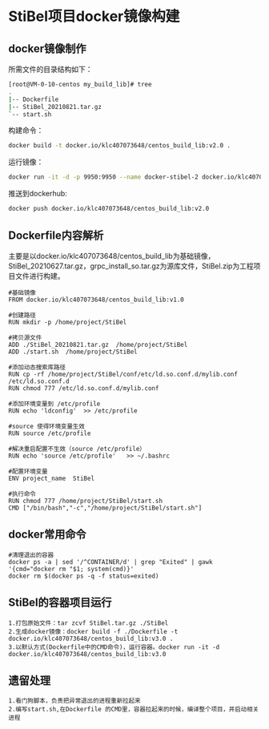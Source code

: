 # StiBel项目docker镜像构建


## docker镜像制作

所需文件的目录结构如下：

```bash
[root@VM-0-10-centos my_build_lib]# tree
.
|-- Dockerfile
|-- StiBel_20210821.tar.gz
`-- start.sh

```

构建命令：

```bash
docker build -t docker.io/klc407073648/centos_build_lib:v2.0 .
```

运行镜像：

```bash
docker run -it -d -p 9950:9950 --name docker-stibel-2 docker.io/klc407073648/centos_build_lib:v2.0
```

推送到dockerhub:

```
docker push docker.io/klc407073648/centos_build_lib:v2.0
```



## Dockerfile内容解析

主要是以docker.io/klc407073648/centos_build_lib为基础镜像，StiBel_20210627.tar.gz，grpc_install_so.tar.gz为源库文件，StiBel.zip为工程项目文件进行构建。

```
#基础镜像
FROM docker.io/klc407073648/centos_build_lib:v1.0

#创建路径
RUN mkdir -p /home/project/StiBel

#拷贝源文件
ADD ./StiBel_20210821.tar.gz  /home/project/StiBel
ADD ./start.sh  /home/project/StiBel

#添加动态搜索库路径
RUN cp -rf /home/project/StiBel/conf/etc/ld.so.conf.d/mylib.conf  /etc/ld.so.conf.d
RUN chmod 777 /etc/ld.so.conf.d/mylib.conf 

#添加环境变量到 /etc/profile
RUN echo 'ldconfig'  >> /etc/profile

#source 使得环境变量生效
RUN source /etc/profile

#解决重启配置不生效（source /etc/profile）
RUN echo 'source /etc/profile'   >> ~/.bashrc

#配置环境变量
ENV project_name  StiBel

#执行命令
RUN chmod 777 /home/project/StiBel/start.sh
CMD ["/bin/bash","-c","/home/project/StiBel/start.sh"] 
```


## docker常用命令

```
#清理退出的容器
docker ps -a | sed '/^CONTAINER/d' | grep "Exited" | gawk '{cmd="docker rm "$1; system(cmd)}'
docker rm $(docker ps -q -f status=exited)
```

## StiBel的容器项目运行

```
1.打包原始文件：tar zcvf StiBel.tar.gz ./StiBel
2.生成docker镜像：docker build -f ./Dockerfile -t docker.io/klc407073648/centos_build_lib:v3.0 .
3.以默认方式(Dockerfile中的CMD命令)，运行容器。docker run -it -d docker.io/klc407073648/centos_build_lib:v3.0
```

## 遗留处理

```
1.看门狗脚本，负责把异常退出的进程重新拉起来
2.编写start.sh,在Dockerfile 的CMD里，容器拉起来的时候，编译整个项目，并启动相关进程
```

